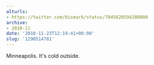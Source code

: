 ```yaml
---
alturls:
- https://twitter.com/bismark/status/7045620594380800
archive:
- 2010-11
date: '2010-11-23T12:19:41+00:00'
slug: '1290514781'
---
```


Minneapolis. It's cold outside.

